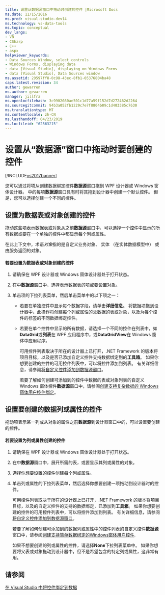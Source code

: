 ```yaml
---
title: 设置从数据源窗口中拖动时创建的控件 |Microsoft Docs
ms.date: 11/15/2016
ms.prod: visual-studio-dev14
ms.technology: vs-data-tools
ms.topic: conceptual
dev_langs:
- VB
- CSharp
- C++
- aspx
helpviewer_keywords:
- Data Sources Window, select controls
- Windows Forms, displaying data
- data [Visual Studio], displaying on Windows Forms
- data [Visual Studio], Data Sources window
ms.assetid: 20597ff8-0c98-43ec-8fb1-05376804ba48
caps.latest.revision: 34
author: gewarren
ms.author: gewarren
manager: jillfra
ms.openlocfilehash: 3c9902080ae501c1d77a59f152d7d272462d2264
ms.sourcegitcommit: 94b3a052fb1229c7e7f8804b09c1d403385c7630
ms.translationtype: MT
ms.contentlocale: zh-CN
ms.lasthandoff: 04/23/2019
ms.locfileid: "62563215"
---
```

# <a name="set-the-control-to-be-created-when-dragging-from-the-data-sources-window"></a>设置从“数据源”窗口中拖动时要创建的控件
[!INCLUDE[vs2017banner](../includes/vs2017banner.md)]

您可以通过将项从创建数据绑定控件**数据源**窗口拖到 WPF 设计器或 Windows 窗体设计器。 中的每项**数据源**窗口具有时将其拖到设计器中创建一个默认控件。 但是，您可以选择创建一个不同的控件。  
  
## <a name="set-the-controls-to-be-created-for-data-tables-or-objects"></a>设置为数据表或对象创建的控件  
 拖动这些项表示数据表或对象从之前**数据源**窗口中，可以选择一个控件中显示的所有数据或要在一个单独的控件中都显示每个列或属性。  
  
 在此上下文中，术语*对象*指的是自定义业务对象、 实体 （在实体数据模型中） 或由服务返回的对象。  
  
#### <a name="to-set-the-controls-to-be-created-for-data-tables-or-objects"></a>若要设置为数据表或对象创建的控件  
  
1. 请确保在 WPF 设计器或 Windows 窗体设计器处于打开状态。  
  
2. 在中**数据源**窗口中，选择表示数据表的项或要设置对象。  
  
3. 单击项的下拉列表菜单，然后单击菜单中的以下项之一：  
  
   - 若要在单独控件中显示每个数据字段，请单击**详细信息**。 将数据项拖到设计器中，此操作将创建每个列或属性的父数据的表或对象，以及为每个控件的标签的不同数据绑定控件。  
  
   - 若要在单个控件中显示的所有数据，请选择一个不同的控件在列表中，如**DataGrid**或**列表**在 WPF 应用程序中，或**DataGridView**在 Windows 窗体中应用程序。  
  
     可用控件列表取决于所在的设计器上已打开，.NET Framework 的版本将项目目标，以及是否已添加自定义控件支持数据绑定到的**工具箱**。 如果你想要创建的控件的可用控件列表中，可以将控件添加到列表。 有关详细信息，请参阅[将自定义控件添加到数据源窗口](../data-tools/add-custom-controls-to-the-data-sources-window.md)。  
  
     若要了解如何创建可添加到的控件中数据的表或对象列表的自定义 Windows 窗体控件**数据源**窗口中，请参阅[创建支持复杂数据的 Windows 窗体用户控件绑定](../data-tools/create-a-windows-forms-user-control-that-supports-complex-data-binding.md)。  
  
## <a name="set-the-controls-to-be-created-for-data-columns-or-properties"></a>设置要创建的数据列或属性的控件  
 拖动项表示某一列或从对象的属性之前**数据源**到设计器窗口中的，可以设置要创建的控件。  
  
#### <a name="to-set-the-controls-to-be-created-for-columns-or-properties"></a>若要设置为列或属性创建的控件  
  
1. 请确保在 WPF 设计器或 Windows 窗体设计器处于打开状态。  
  
2. 在中**数据源**窗口中，展开所需的表，或要显示其列或属性的对象。  
  
3. 选择你想要设置的控件创建每个列或属性。  
  
4. 单击列或属性的下拉列表菜单，然后选择你想要创建一项拖动到设计器时的控件。  
  
     可用控件列表取决于所在的设计器上已打开，.NET Framework 的版本将项目目标，以及的自定义控件的支持的数据绑定，已添加到**工具箱**。 如果你想要创建的控件的可用控件列表中，可以将控件添加到列表。 有关详细信息，请参阅[将自定义控件添加到数据源窗口](../data-tools/add-custom-controls-to-the-data-sources-window.md)。  
  
     若要了解如何创建可添加到的数据列或属性中的控件列表的自定义控件**数据源**窗口中，请参阅[创建支持简单数据绑定的Windows窗体用户控件](../data-tools/create-a-windows-forms-user-control-that-supports-simple-data-binding.md).  
  
     如果不想要创建的列或属性的控件，请选择**None**下拉列表菜单中。 如果你想要将父表或对象拖动到设计器中，但不是希望包含的特定列或属性，这非常有用。  
  
## <a name="see-also"></a>请参阅  
 [在 Visual Studio 中将控件绑定到数据](../data-tools/bind-controls-to-data-in-visual-studio.md)
